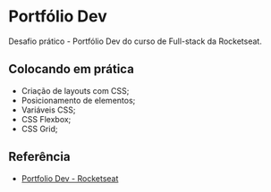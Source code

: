 
# Portfólio Dev

Desafio prático - Portfólio Dev do curso de Full-stack da Rocketseat.
## Colocando em prática

- Criação de layouts com CSS;
- Posicionamento de elementos;
- Variáveis CSS;
- CSS Flexbox;
- CSS Grid;





## Referência

 - [Portfolio Dev - Rocketseat](https://www.figma.com/community/file/1387080701963671866)
